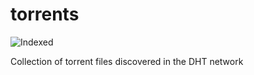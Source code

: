 torrents 
========
![Indexed](https://img.shields.io/badge/indexed-251574-blue)

Collection of torrent files discovered in the DHT network

